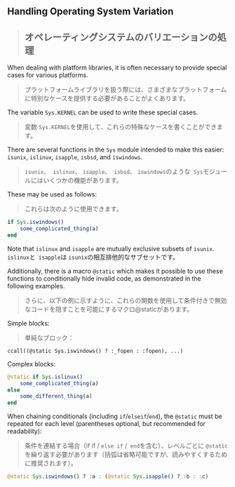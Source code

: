 <!-- Start -->

## Handling Operating System Variation

> ## オペレーティングシステムのバリエーションの処理

<!-- End -->
<!-- Start -->
When dealing with platform libraries, it is often necessary to provide special cases for various platforms. 
> プラットフォームライブラリを扱う際には、さまざまなプラットフォームに特別なケースを提供する必要があることがよくあります。
<!-- End -->
<!-- Start -->
The variable `Sys.KERNEL` can be used to write these special cases. 
> 変数 `Sys.KERNEL`を使用して、これらの特殊なケースを書くことができます。
<!-- End -->
<!-- Start -->
There are several functions in the `Sys` module intended to make this easier: `isunix`, `islinux`, `isapple`, `isbsd`, and `iswindows`. 
> `isunix`、` islinux`、 `isapple`、` isbsd`、 `iswindows`のような` Sys`モジュールにはいくつかの機能があります。
<!-- End -->
<!-- Start -->
These may be used as follows:
> これらは次のように使用できます。
<!-- End -->

```julia
if Sys.iswindows()
    some_complicated_thing(a)
end
```

<!-- Start -->
Note that `islinux` and `isapple` are mutually exclusive subsets of `isunix`. 
`islinux`と` isapple`は `isunix`の相互排他的なサブセットです。
<!-- End -->
<!-- Start -->
Additionally, there is a macro `@static` which makes it possible to use these functions to conditionally hide invalid code, as demonstrated in the following examples.
>さらに、以下の例に示すように、これらの関数を使用して条件付きで無効なコードを隠すことを可能にするマクロ@staticがあります。
<!-- End -->

<!-- Start -->
Simple blocks:
> 単純なブロック：
<!-- End -->

```
ccall((@static Sys.iswindows() ? :_fopen : :fopen), ...)
```

Complex blocks:

```julia
@static if Sys.islinux()
    some_complicated_thing(a)
else
    some_different_thing(a)
end
```

<!-- Start -->
When chaining conditionals (including `if`/`elseif`/`end`), the `@static` must be repeated for each level (parentheses optional, but recommended for readability):
> 条件を連結する場合（if if / `else if` /` end`を含む）、レベルごとに `@static`を繰り返す必要があります（括弧は省略可能ですが、読みやすくするために推奨されます）。
<!-- End -->

```julia
@static Sys.iswindows() ? :a : (@static Sys.isapple() ? :b : :c)
```
